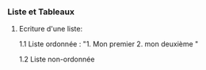 ### Liste et Tableaux

1. Ecriture d'une liste:

	1.1 Liste ordonnée : "1. Mon premier
						  2. mon deuxième "

	1.2 Liste non-ordonnée